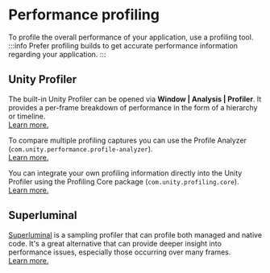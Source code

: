 # Performance profiling
To profile the overall performance of your application, use a profiling tool.  
:::info
Prefer profiling builds to get accurate performance information regarding your application.
:::

## Unity Profiler
The built-in Unity Profiler can be opened via **Window | Analysis | Profiler**. It provides a per-frame breakdown of performance in the form of a hierarchy or timeline.  
[Learn more.](https://docs.unity3d.com/Manual/Profiler.html)

To compare multiple profiling captures you can use the Profile Analyzer (`com.unity.performance.profile-analyzer`).  
[Learn more.](https://docs.unity3d.com/Packages/com.unity.performance.profile-analyzer@latest)

You can integrate your own profiling information directly into the Unity Profiler using the Profiling Core package (`com.unity.profiling.core`).  
[Learn more.](https://docs.unity3d.com/Packages/com.unity.profiling.core@latest)

## Superluminal
[Superluminal](https://superluminal.eu/unity/) is a sampling profiler that can profile both managed and native code. It's a great alternative that can provide deeper insight into performance issues, especially those occurring over many frames.  
[Learn more.](Superluminal.md)
